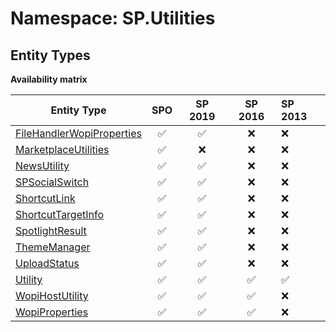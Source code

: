 # Namespace: SP.Utilities

## Entity Types

**Availability matrix**

Entity Type | SPO | SP 2019 | SP 2016 | SP 2013
----------|:---:|:-------:|:-------:|:-------
[FileHandlerWopiProperties](./EntityTypes/FileHandlerWopiProperties.md) | ✅ | ✅ | ❌ | ❌
[MarketplaceUtilities](./EntityTypes/MarketplaceUtilities.md) | ✅ | ❌ | ❌ | ❌
[NewsUtility](./EntityTypes/NewsUtility.md) | ✅ | ✅ | ❌ | ❌
[SPSocialSwitch](./EntityTypes/SPSocialSwitch.md) | ✅ | ✅ | ❌ | ❌
[ShortcutLink](./EntityTypes/ShortcutLink.md) | ✅ | ✅ | ❌ | ❌
[ShortcutTargetInfo](./EntityTypes/ShortcutTargetInfo.md) | ✅ | ✅ | ❌ | ❌
[SpotlightResult](./EntityTypes/SpotlightResult.md) | ✅ | ✅ | ❌ | ❌
[ThemeManager](./EntityTypes/ThemeManager.md) | ✅ | ✅ | ❌ | ❌
[UploadStatus](./EntityTypes/UploadStatus.md) | ✅ | ✅ | ❌ | ❌
[Utility](./EntityTypes/Utility.md) | ✅ | ✅ | ✅ | ✅
[WopiHostUtility](./EntityTypes/WopiHostUtility.md) | ✅ | ✅ | ✅ | ❌
[WopiProperties](./EntityTypes/WopiProperties.md) | ✅ | ✅ | ✅ | ❌

